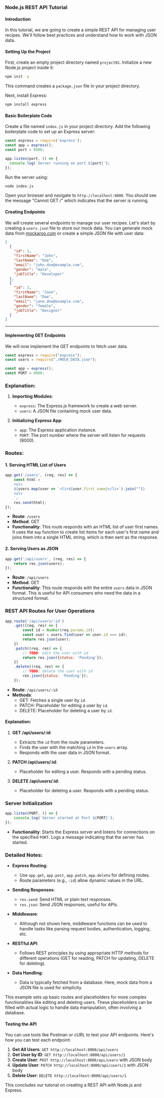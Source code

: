 ### Node.js REST API Tutorial

#### Introduction
In this tutorial, we are going to create a simple REST API for managing user recipes. We'll follow best practices and understand how to work with JSON data.

#### Setting Up the Project
First, create an empty project directory named `project01`. Initialize a new Node.js project inside it:

```bash
npm init -y
```

This command creates a `package.json` file in your project directory.

Next, install Express:

```bash
npm install express
```

#### Basic Boilerplate Code
Create a file named `index.js` in your project directory. Add the following boilerplate code to set up an Express server:

```javascript
const express = require('express');
const app = express();
const port = 8000;

app.listen(port, () => {
  console.log(`Server running on port ${port}`);
});
```

Run the server using:

```bash
node index.js
```

Open your browser and navigate to `http://localhost:8000`. You should see the message "Cannot GET /" which indicates that the server is running.

#### Creating Endpoints
We will create several endpoints to manage our user recipes. Let's start by creating a `users.json` file to store our mock data. You can generate mock data from [mockaroo.com](https://mockaroo.com/) or create a simple JSON file with user data:

```json
[
  {
    "id": 1,
    "firstName": "John",
    "lastName": "Doe",
    "email": "john.doe@example.com",
    "gender": "male",
    "jobTitle": "Developer"
  },
  {
    "id": 2,
    "firstName": "Jane",
    "lastName": "Doe",
    "email": "jane.doe@example.com",
    "gender": "female",
    "jobTitle": "Designer"
  }
]
```

---

#### Implementing GET Endpoints
We will now implement the GET endpoints to fetch user data.

```javascript
const express = require("express");
const users = require("./MOCK_DATA.json");

const app = express();
const PORT = 8000;
```

### Explanation:
1. **Importing Modules**:
   - `express`: The Express.js framework to create a web server.
   - `users`: A JSON file containing mock user data.

2. **Initializing Express App**:
   - `app`: The Express application instance.
   - `PORT`: The port number where the server will listen for requests (8000).

### Routes:
#### 1. Serving HTML List of Users
```javascript
app.get('/users', (req, res) => {
    const html = `
    <ul>
    ${users.map(user => `<li>${user.first_name}</li>`).join("")}
    <ul>
    `;
    res.send(html);
});
```
- **Route**: `/users`
- **Method**: GET
- **Functionality**: This route responds with an HTML list of user first names. It uses the `map` function to create list items for each user's first name and joins them into a single HTML string, which is then sent as the response.

#### 2. Serving Users as JSON
```javascript
app.get('/api/users', (req, res) => {
    return res.json(users);
});
```
- **Route**: `/api/users`
- **Method**: GET
- **Functionality**: This route responds with the entire `users` data in JSON format. This is useful for API consumers who need the data in a structured format.

### REST API Routes for User Operations
```javascript
app.route('/api/users/:id')
    .get((req, res) => {
        const id = Number(req.params.id);
        const user = users.find(user => user.id === id);
        return res.json(user);
    })
    .patch((req, res) => {
        // TODO: edit the user with id
        return res.json({status: 'Pending'});
    })
    .delete((req, res) => {
        // TODO: delete the user with id
        res.json({status: 'Pending'});
    });
```

- **Route**: `/api/users/:id`
- **Methods**:
  - GET: Fetches a single user by `id`.
  - PATCH: Placeholder for editing a user by `id`.
  - DELETE: Placeholder for deleting a user by `id`.

#### Explanation:
1. **GET /api/users/:id**:
   - Extracts the `id` from the route parameters.
   - Finds the user with the matching `id` in the `users` array.
   - Responds with the user data in JSON format.

2. **PATCH /api/users/:id**:
   - Placeholder for editing a user. Responds with a pending status.

3. **DELETE /api/users/:id**:
   - Placeholder for deleting a user. Responds with a pending status.

### Server Initialization
```javascript
app.listen(PORT, () => {
    console.log(`Server started at Port ${PORT}`);
});
```
- **Functionality**: Starts the Express server and listens for connections on the specified `PORT`. Logs a message indicating that the server has started.

### Detailed Notes:
- **Express Routing**:
  - Use `app.get`, `app.post`, `app.patch`, `app.delete` for defining routes.
  - Route parameters (e.g., `:id`) allow dynamic values in the URL.

- **Sending Responses**:
  - `res.send`: Send HTML or plain text responses.
  - `res.json`: Send JSON responses, useful for APIs.

- **Middleware**:
  - Although not shown here, middleware functions can be used to handle tasks like parsing request bodies, authentication, logging, etc.

- **RESTful API**:
  - Follows REST principles by using appropriate HTTP methods for different operations (GET for reading, PATCH for updating, DELETE for deleting).

- **Data Handling**:
  - Data is typically fetched from a database. Here, mock data from a JSON file is used for simplicity.

This example sets up basic routes and placeholders for more complex functionalities like editing and deleting users. These placeholders can be filled with actual logic to handle data manipulation, often involving a database.

#### Testing the API
You can use tools like Postman or cURL to test your API endpoints. Here's how you can test each endpoint:

1. **Get All Users**: `GET http://localhost:8000/api/users`
2. **Get User by ID**: `GET http://localhost:8000/api/users/1`
3. **Create User**: `POST http://localhost:8000/api/users` with JSON body
4. **Update User**: `PATCH http://localhost:8000/api/users/1` with JSON body
5. **Delete User**: `DELETE http://localhost:8000/api/users/1`

This concludes our tutorial on creating a REST API with Node.js and Express.
